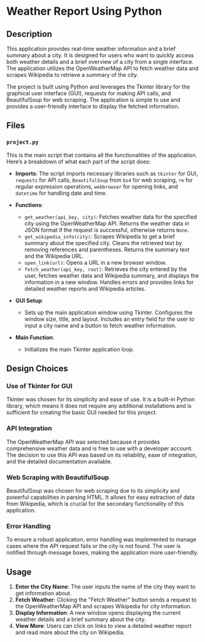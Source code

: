 # Weather Report Using Python

## Description

This application provides real-time weather information and a brief summary about a city. It is designed for users who want to quickly access both weather details and a brief overview of a city from a single interface. The application utilizes the OpenWeatherMap API to fetch weather data and scrapes Wikipedia to retrieve a summary of the city.

The project is built using Python and leverages the Tkinter library for the graphical user interface (GUI), requests for making API calls, and BeautifulSoup for web scraping. The application is simple to use and provides a user-friendly interface to display the fetched information.

## Files

### `project.py`

This is the main script that contains all the functionalities of the application. Here’s a breakdown of what each part of the script does:

- **Imports**: The script imports necessary libraries such as `tkinter` for GUI, `requests` for API calls, `BeautifulSoup` from `bs4` for web scraping, `re` for regular expression operations, `webbrowser` for opening links, and `datetime` for handling date and time.

- **Functions**:
  - `get_weather(api_key, city)`: Fetches weather data for the specified city using the OpenWeatherMap API. Returns the weather data in JSON format if the request is successful, otherwise returns `None`.
  - `get_wikipedia_info(city)`: Scrapes Wikipedia to get a brief summary about the specified city. Cleans the retrieved text by removing references and parentheses. Returns the summary text and the Wikipedia URL.
  - `open_link(url)`: Opens a URL in a new browser window.
  - `fetch_weather(api_key, root)`: Retrieves the city entered by the user, fetches weather data and Wikipedia summary, and displays the information in a new window. Handles errors and provides links for detailed weather reports and Wikipedia articles.

- **GUI Setup**:
  - Sets up the main application window using Tkinter. Configures the window size, title, and layout. Includes an entry field for the user to input a city name and a button to fetch weather information.

- **Main Function**:
  - Initializes the main Tkinter application loop.

## Design Choices

### Use of Tkinter for GUI

Tkinter was chosen for its simplicity and ease of use. It is a built-in Python library, which means it does not require any additional installations and is sufficient for creating the basic GUI needed for this project.

### API Integration

The OpenWeatherMap API was selected because it provides comprehensive weather data and is free to use with a developer account. The decision to use this API was based on its reliability, ease of integration, and the detailed documentation available.

### Web Scraping with BeautifulSoup

BeautifulSoup was chosen for web scraping due to its simplicity and powerful capabilities in parsing HTML. It allows for easy extraction of data from Wikipedia, which is crucial for the secondary functionality of this application.

### Error Handling

To ensure a robust application, error handling was implemented to manage cases where the API request fails or the city is not found. The user is notified through message boxes, making the application more user-friendly.

## Usage

1. **Enter the City Name**: The user inputs the name of the city they want to get information about.
2. **Fetch Weather**: Clicking the "Fetch Weather" button sends a request to the OpenWeatherMap API and scrapes Wikipedia for city information.
3. **Display Information**: A new window opens displaying the current weather details and a brief summary about the city.
4. **View More**: Users can click on links to view a detailed weather report and read more about the city on Wikipedia.
